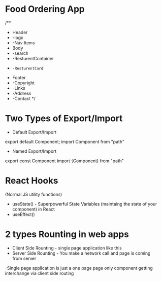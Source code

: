 # Food Ordering App

/**
 * Header
 *  -logo
 *  -Nav Items
 * Body
 *  -search
 *  -ResturentContainer
 *     -ResturentCard
 * Footer
 *  -Copyright
 *  -Links
 *  -Address
 *  -Contact
 */

# Two Types of Export/Import
- Default Export/Import

export default Component;
import Component from "path"

- Named Export/Import

export const Component
import {Component} from "path"

# React Hooks
  (Normal JS utility functions)
 - useState() - Superpowerful State Variables (maintaing the state of your component) in React  
 - useEffect()

 # 2 types Rounting in web apps
  - Client Side Rounting - single page application like this
  - Server Side Rounting - You make a network call and page is coming from server

  -Single page application is just a one page page only component getting interchange via client side routing
